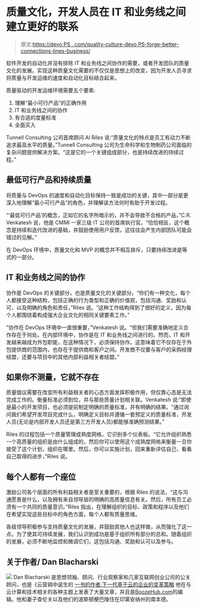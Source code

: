 # 质量文化，开发人员在 IT 和业务线之间建立更好的联系

> 原文:[https://devo PS . com/quality-culture-devo PS-forge-better-connections-lines-business/](https://devops.com/quality-culture-devops-forge-better-connections-lines-business/)

软件开发的自动化并没有排除 IT 和业务线之间协作的需要，或者开发团队的质量文化的发展。实现这种质量文化需要的不仅仅是思想上的改变，因为开发人员寻求将质量与开发运维的速度和自动化目标结合起来。

质量驱动的开发运维环境需要五个要素:

1.  理解“最小可行产品”的正确作用
2.  IT 和业务线之间的协作
3.  有合适的度量标准
4.  全面买入

Tunnell Consulting 公司首席顾问 Al Riles 说:“质量文化的特点是员工有动力不断追求最高水平的质量。”Tunnell Consulting 公司为生命科学和生物制药公司面临的复杂问题提供解决方案。“这是它的一个关键组成部分，也是持续改进的持续过程。”

## 最低可行产品和持续质量

将质量与 DevOps 的速度和自动化目标保持一致是成功的关键，其中一部分是更深入地理解“最小可行产品”的角色，并理解该方法何时有助于开发过程。

“‘最低可行产品’的概念，正如它的名字所暗示的，并不会导致不合格的产品，”C.R. Venkatesh 说，他是 CMMI 一家三级 IT 公司的首席执行官。“恰恰相反，这个概念是持续和迭代改进的基础，并鼓励使用用户反馈，这往往会产生内部团队可能会错过的见解。”

在 DevOps 环境中，质量文化和 MVP 的概念并不相互排斥，只要持续改进是等式的一部分。

## IT 和业务线之间的协作

协作是 DevOps 的关键部分，也是质量文化的关键部分。“你们有一种文化，每个人都接受这种结构，包括正确的行为类型和正确的价值观，包括沟通、奖励和认可，以及明确的角色和责任，”Riles 说。“这种工作结构得到了很好的定义，因为每个人都围绕着构成强大企业文化的相同关键要素工作。”

“协作在 DevOps 环境中一直很重要，”Venkatesh 说。“但我们需要准确地定义合作存在于何处。在内部环境中，协作是在 IT 和业务线之间进行的。然而，IT 和开发越来越成为外包职能，在这种情况下，必须保持协作。这意味着它不仅存在于外包提供商的范围内，也存在于提供商和客户之间。开发商不仅要与客户的采购经理结盟，还要与项目中的其他内部利益相关者结盟。”

## 如果你不测量，它就不存在

质量倡议需要在改变所有利益相关者的心态方面发挥积极作用，但仅靠心态是无法完成工作的。衡量标准必须到位，并与那些质量计划相关联。Venkatesh 说:“即使是最小的开发项目，也必须提前制定明确的质量标准，并有明确的结果。“通过询问我们希望开发项目完成什么，明确定义目标并遵循一套预定义的质量标准，开发人员(无论是内部开发人员还是第三方开发人员)都能够准确预测结果。”

Riles 的过程包括一个质量管理成熟度网格，它识别多个仪表板。“它允许组织熟悉一个高质量的组织是由什么组成的，然后你可以使用这个成熟度网格来衡量一旦你接受了这个计划，组织在哪里。然后，你可以实施计划，回来重新评估自己，看看自己取得的进步，”Riles 说。

## 每个人都有一个座位

激励公司各个层面的所有利益相关者是至关重要的，根据 Riles 的说法，“这与沟通愿景是什么，以及拥有来自领导层的明确的高质量信息有关。然后，所有员工必须有一个共同的质量意识。”Riles 指出，在理解组织的目标、政策和程序以及他们在希望实现这些目标中的角色方面，每个人都有质量思维。

各级领导积极参与支持质量文化的发展，并鼓励其他人也这样做，从而强化了这一点。为了使其可持续发展，我们认识到成功是基于组织所有部分的总和。随着组织的发展，必须不断地监控和微调它们，这包括沟通、奖励和认可以及参与。

## 关于作者/ Dan Blacharski

![](../Images/5417d9dd1a0dcc3d3159802609552e71.png) Dan Blacharski 是思想领袖、顾问、行业观察家和几家互联网创业公司的公关顾问，也是《云营销中诞生的 [一书的作者:下一代基于云的企业的变革策略](https://www.amazon.com/BORN-CLOUD-MARKETING-Transformative-ManhattanBay-ebook/dp/B071YLWNQ9) 他在与云计算和技术相关的各种主题上发表了大量文章，并且是[BoozeHub.com](http://www.boozehub.com/ "BoozeHub.com")的编辑。他和妻子查伦关以及他们的波斯顿梗巴陵住在印第安纳州的南本德。